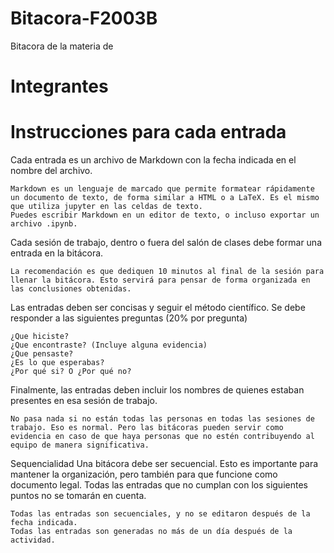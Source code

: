 # Bitacora-F2003B
Bitacora de la materia de 

# Integrantes

# Instrucciones para cada entrada
Cada entrada es un archivo de Markdown con la fecha indicada en el nombre del archivo. 

    Markdown es un lenguaje de marcado que permite formatear rápidamente un documento de texto, de forma similar a HTML o a LaTeX. Es el mismo que utiliza jupyter en las celdas de texto. 
    Puedes escribir Markdown en un editor de texto, o incluso exportar un archivo .ipynb. 

Cada sesión de trabajo, dentro o fuera del salón de clases debe formar una entrada en la  bitácora. 

    La recomendación es que dediquen 10 minutos al final de la sesión para llenar la bitácora. Esto servirá para pensar de forma organizada en las conclusiones obtenidas. 

Las entradas deben ser concisas y seguir el método científico. Se debe responder a las siguientes preguntas (20% por pregunta)

    ¿Que hiciste?
    ¿Que encontraste? (Incluye alguna evidencia)
    ¿Que pensaste?
    ¿Es lo que esperabas?
    ¿Por qué si? O ¿Por qué no?

Finalmente, las entradas deben incluir los nombres de quienes estaban presentes en esa sesión de trabajo. 

    No pasa nada si no están todas las personas en todas las sesiones de trabajo. Eso es normal. Pero las bitácoras pueden servir como evidencia en caso de que haya personas que no estén contribuyendo al equipo de manera significativa. 

Sequencialidad 
Una bitácora debe ser secuencial. Esto es importante para mantener la organización, pero también para que funcione como documento legal.  Todas las entradas que no cumplan con los siguientes puntos no se tomarán en cuenta. 

    Todas las entradas son secuenciales, y no se editaron después de la fecha indicada.
    Todas las entradas son generadas no más de un día después de la actividad.


